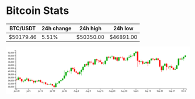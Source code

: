 # Bitcoin Stats

BTC/USDT|24h change|24h high|24h low|
|---|---|---|---|
|$50179.46|5.51%|$50350.00|$46891.00|

<img src="./chart.svg">
